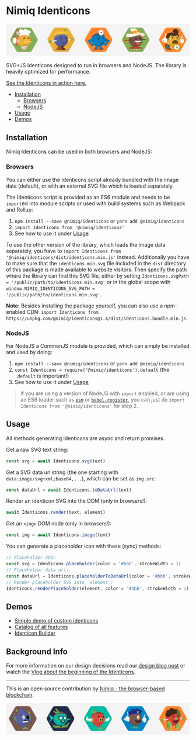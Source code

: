 # Nimiq Identicons

![Nimiq Identicons Example 1](https://raw.githubusercontent.com/nimiq/identicons/master/example1.png)

SVG+JS Identicons designed to run in browsers and NodeJS.
The library is heavily optimized for performance.

[See the Identicons in action here.](https://nimiq.github.io/identicons/)

- [Installation](#installation)
    - [Browsers](#browsers)
    - [NodeJS](#nodejs)
- [Usage](#usage)
- [Demos](#demos)

## Installation

Nimiq Identicons can be used in both browsers and NodeJS:

### Browsers

You can either use the Identicons script already bundled with the image data (default),
or with an external SVG file which is loaded separately.

The Identicons script is provided as an ES6 module and needs to be `import`ed
into module scripts or used with build systems such as Webpack and Rollup:

1. `npm install --save @nimiq/identicons` or `yarn add @nimiq/identicons`
2. `import Identicons from '@nimiq/identicons'`
3. See how to use it under [Usage](#usage)

To use the other version of the library, which loads the image data separately,
you have to `import Identicons from '@nimiq/identicons/dist/identicons.min.js'` instead.
Additionally you have to make sure that the `identicons.min.svg` file included in the
`dist` directory of this package is made available to website visitors.
Then specify the path where the library can find this SVG file, either by setting
`Identicons.svgPath = '/public/path/to/identicons.min.svg'` or in the global scope with
`window.NIMIQ_IDENTICONS_SVG_PATH = '/public/path/to/identicons.min.svg'`.

**Note:** Besides installing the package yourself, you can also use
a npm-enabled CDN:
`import Identicons from https://unpkg.com/@nimiq/identicons@1.4/dist/identicons.bundle.min.js`.

### NodeJS

For NodeJS a CommonJS module is provided,
which can simply be installed and used by doing:

1. `npm install --save @nimiq/identicons` or `yarn add @nimiq/identicons`
2. `const Identicons = require('@nimiq/identicons').default` (the `.default` is important!)
3. See how to use it under [Usage](#usage)

> If you are using a version of NodeJS with `import` enabled, or are using an
> ES6 loader such as [`esm`](https://www.npmjs.com/package/esm) or
> [`babel-register`](https://www.npmjs.com/package/babel-register), you can just
> do `import Identicons from '@nimiq/identicons'` for step 2.

## Usage

All methods generating identicons are async and return promises.

Get a raw SVG text string:

```js
const svg = await Identicons.svg(text)
```

Get a SVG data url string (the one starting with `data:image/svg+xml;base64,...`),
which can be set as `img.src`:

```js
const dataUrl = await Identicons.toDataUrl(text)
```

Render an identicon SVG into the DOM (only in browsers!):

```js
await Identicons.render(text, element)
```

Get an `<img>` DOM node (only in browsers!):

```js
const img = await Identicons.image(text)
```

You can generate a placeholder icon with these (sync) methods:

```js
// Placeholder SVG:
const svg = Identicons.placeholder(color = '#bbb', strokeWidth = 1)
// Placeholder data url:
const dataUrl = Identicons.placeholderToDataUrl(color = '#bbb', strokeWidth = 1)
// Render placeholder SVG into `element`:
Identicons.renderPlaceholder(element, color = '#bbb', strokeWidth = 1)
```

## Demos

- [Simple demo of custom identicons](https://nimiq.github.io/identicons/)
- [Catalog of all features](https://nimiq.github.io/identicons/catalog.html)
- [Identicon Builder](https://nimiq.github.io/identicons/builder.html)

## Background Info

For more information on our design decisions read our [design blog post](https://medium.com/nimiq-network/devblog-2-identicons-be50dca91d55)
or watch the [Vlog about the beginning of the Identicons](https://www.youtube.com/watch?v=cAkllk_fKwA).

---

This is an open source contribution by [Nimiq - the browser-based blockchain](https://nimiq.com).

![Nimiq Identicons Example 2](https://raw.githubusercontent.com/nimiq/identicons/master/example2.png)
